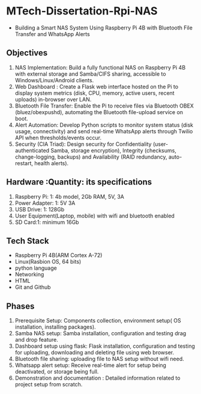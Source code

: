 # MTech-Dissertation-Rpi-NAS
- Building a Smart NAS System Using Raspberry Pi 4B with Bluetooth File Transfer and WhatsApp Alerts

## Objectives
1. NAS Implementation: Build a fully functional NAS on Raspberry Pi 4B with external storage and Samba/CIFS sharing, accessible to Windows/Linux/Android clients.
2.  Web Dashboard : Create a Flask web interface hosted on the Pi to display system metrics (disk, CPU, memory, active users, recent uploads) in-browser over LAN.
3.  Bluetooth File Transfer: Enable the Pi to receive files via Bluetooth OBEX (bluez/obexpushd), automating the Bluetooth file-upload service on boot.
4. Alert Automation: Develop Python scripts to monitor system status (disk usage, connectivity) and send real-time WhatsApp alerts through Twilio API when thresholds/events occur.
5. Security (CIA Triad): Design security for Confidentiality (user-authenticated Samba, storage encryption), Integrity (checksums, change-logging, backups) and Availability        (RAID redundancy, auto-restart, health alerts).

## Hardware :Quantity: its specifications
1. Raspberry Pi: 1: 4b model, 2Gb RAM, 5V, 3A
2. Power Adapter: 1: 5V 3A
3. USB Drive: 1: 128Gb
4. User Equipment(Laptop, mobile) with wifi and bluetooth enabled
5. SD Card:1: minimum 16Gb

## Tech Stack
- Raspberry Pi 4B(ARM Cortex A-72)
- Linux(Rasbion OS, 64 bits)
- python language
- Networking
- HTML
- Git and Github

## Phases
1. Prerequisite Setup: Components collection, environment setup( OS installation, installing packages).
2. Samba NAS setup: Samba installation, configuration and testing drag and drop feature.
3. Dashboard setup using flask: Flask installation, configuration and testing for uploading, downloading and deleting file using web browser.
4. Bluetooth file sharing: uploading file to NAS setup without wifi need.
5. Whatsapp alert setup: Receive real-time alert for setup being deactivated, or storage being full.
6. Demonstration and documentation : Detailed information related to project setup from scratch.


